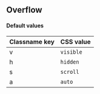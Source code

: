 ## Overflow


<!-- <values.overflow> -->
#### Default values
|Classname key|CSS value    |
|-------------|-------------|
|v            |```visible```|
|h            |```hidden``` |
|s            |```scroll``` |
|a            |```auto```   |

<!-- </values.overflow> -->

<!-- <variants.overflow> -->

<!-- </variants.overflow> -->
